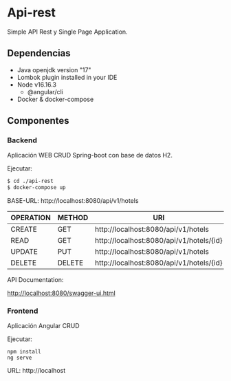 # Api-rest

Simple API Rest y Single Page Application.

## Dependencias

 - Java openjdk version "17"
 - Lombok plugin installed in your IDE
 - Node v16.16.3
    - @angular/cli
 - Docker & docker-compose

## Componentes

### Backend

Aplicación WEB CRUD Spring-boot con base de datos H2.

Ejecutar: 

```bash
$ cd ./api-rest
$ docker-compose up
```

BASE-URL:   http://localhost:8080/api/v1/hotels

|OPERATION|METHOD|URI|
|---|---|---|
|CREATE|GET|http://localhost:8080/api/v1/hotels|
|READ|GET|http://localhost:8080/api/v1/hotels/{id}|
|UPDATE|PUT|http://localhost:8080/api/v1/hotels|
|DELETE|DELETE|http://localhost:8080/api/v1/hotels/{id}|

API Documentation:

[http://localhost:8080/swagger-ui.html](http://localhost:8080/swagger-ui.html)

### Frontend

Aplicación Angular CRUD

Ejecutar: 

```
npm install
ng serve
```

URL:   http://localhost

